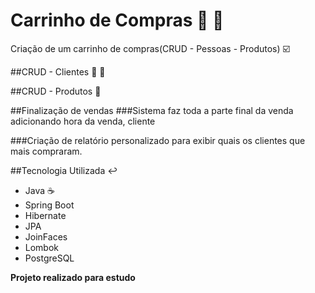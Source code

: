 # Carrinho de Compras :memo: :convenience_store:
Criação de um carrinho de compras(CRUD - Pessoas - Produtos) :ballot_box_with_check:


##CRUD - Clientes :man: :woman:

##CRUD - Produtos :watermelon:

##Finalização de vendas 
###Sistema faz toda a parte final da venda adicionando hora da venda, cliente

###Criação de relatório personalizado para exibir quais os clientes que mais compraram.

##Tecnologia Utilizada :leftwards_arrow_with_hook:

* Java :coffee:
* Spring Boot
* Hibernate
* JPA
* JoinFaces
* Lombok
* PostgreSQL


**Projeto realizado para estudo**
